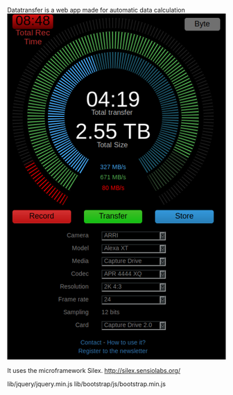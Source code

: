Datatransfer is a web app made for automatic data calculation
![](web/pictures/doc/interface02.png)

It uses the microframework Silex.
http://silex.sensiolabs.org/

lib/jquery/jquery.min.js
lib/bootstrap/js/bootstrap.min.js
